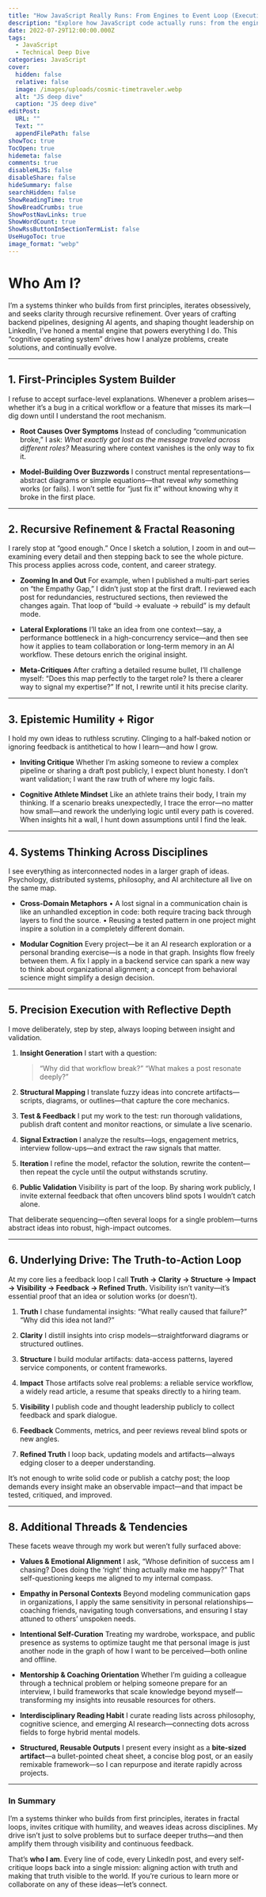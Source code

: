 ```yaml
---
title: "How JavaScript Really Runs: From Engines to Event Loop (Execution Model Deep Dive)"
description: "Explore how JavaScript code actually runs: from the engine and host environment to call stacks, queues, realms, agents, and async behavior — explained with mental models, real code, and execution traces."
date: 2022-07-29T12:00:00.000Z
tags:
  - JavaScript
  - Technical Deep Dive
categories: JavaScript
cover:
  hidden: false
  relative: false
  image: /images/uploads/cosmic-timetraveler.webp
  alt: "JS deep dive"
  caption: "JS deep dive"
editPost:
  URL: ""
  Text: ""
  appendFilePath: false
showToc: true
TocOpen: true
hidemeta: false
comments: true
disableHLJS: false
disableShare: false
hideSummary: false
searchHidden: false
ShowReadingTime: true
ShowBreadCrumbs: true
ShowPostNavLinks: true
ShowWordCount: true
ShowRssButtonInSectionTermList: false
UseHugoToc: true
image_format: "webp"
---
```


# **Who Am I?**

I’m a systems thinker who builds from first principles, iterates obsessively, and seeks clarity through recursive refinement. Over years of crafting backend pipelines, designing AI agents, and shaping thought leadership on LinkedIn, I’ve honed a mental engine that powers everything I do. This “cognitive operating system” drives how I analyze problems, create solutions, and continually evolve.

---

## 1. First-Principles System Builder

I refuse to accept surface-level explanations. Whenever a problem arises—whether it’s a bug in a critical workflow or a feature that misses its mark—I dig down until I understand the root mechanism.

* **Root Causes Over Symptoms**
  Instead of concluding “communication broke,” I ask: *What exactly got lost as the message traveled across different roles?* Measuring where context vanishes is the only way to fix it.

* **Model­-Building Over Buzzwords**
  I construct mental representations—abstract diagrams or simple equations—that reveal *why* something works (or fails). I won’t settle for “just fix it” without knowing why it broke in the first place.

---

## 2. Recursive Refinement & Fractal Reasoning

I rarely stop at “good enough.” Once I sketch a solution, I zoom in and out—examining every detail and then stepping back to see the whole picture. This process applies across code, content, and career strategy.

* **Zooming In and Out**
  For example, when I published a multi-part series on “the Empathy Gap,” I didn’t just stop at the first draft. I reviewed each post for redundancies, restructured sections, then reviewed the changes again. That loop of “build → evaluate → rebuild” is my default mode.

* **Lateral Explorations**
  I’ll take an idea from one context—say, a performance bottleneck in a high-concurrency service—and then see how it applies to team collaboration or long-term memory in an AI workflow. These detours enrich the original insight.

* **Meta-Critiques**
  After crafting a detailed resume bullet, I’ll challenge myself: “Does this map perfectly to the target role? Is there a clearer way to signal my expertise?” If not, I rewrite until it hits precise clarity.

---

## 3. Epistemic Humility + Rigor

I hold my own ideas to ruthless scrutiny. Clinging to a half-baked notion or ignoring feedback is antithetical to how I learn—and how I grow.

* **Inviting Critique**
  Whether I’m asking someone to review a complex pipeline or sharing a draft post publicly, I expect blunt honesty. I don’t want validation; I want the raw truth of where my logic fails.

* **Cognitive Athlete Mindset**
  Like an athlete trains their body, I train my thinking. If a scenario breaks unexpectedly, I trace the error—no matter how small—and rework the underlying logic until every path is covered. When insights hit a wall, I hunt down assumptions until I find the leak.

---

## 4. Systems Thinking Across Disciplines

I see everything as interconnected nodes in a larger graph of ideas. Psychology, distributed systems, philosophy, and AI architecture all live on the same map.

* **Cross-Domain Metaphors**
  • A lost signal in a communication chain is like an unhandled exception in code: both require tracing back through layers to find the source.
  • Reusing a tested pattern in one project might inspire a solution in a completely different domain.

* **Modular Cognition**
  Every project—be it an AI research exploration or a personal branding exercise—is a node in that graph. Insights flow freely between them. A fix I apply in a backend service can spark a new way to think about organizational alignment; a concept from behavioral science might simplify a design decision.

---

## 5. Precision Execution with Reflective Depth

I move deliberately, step by step, always looping between insight and validation.

1. **Insight Generation**
   I start with a question:

   > “Why did that workflow break?”
   > “What makes a post resonate deeply?”

2. **Structural Mapping**
   I translate fuzzy ideas into concrete artifacts—scripts, diagrams, or outlines—that capture the core mechanics.

3. **Test & Feedback**
   I put my work to the test: run thorough validations, publish draft content and monitor reactions, or simulate a live scenario.

4. **Signal Extraction**
   I analyze the results—logs, engagement metrics, interview follow-ups—and extract the raw signals that matter.

5. **Iteration**
   I refine the model, refactor the solution, rewrite the content—then repeat the cycle until the output withstands scrutiny.

6. **Public Validation**
   Visibility is part of the loop. By sharing work publicly, I invite external feedback that often uncovers blind spots I wouldn’t catch alone.

That deliberate sequencing—often several loops for a single problem—turns abstract ideas into robust, high-impact outcomes.

---

## 6. Underlying Drive: The Truth-to-Action Loop

At my core lies a feedback loop I call **Truth → Clarity → Structure → Impact → Visibility → Feedback → Refined Truth.** Visibility isn’t vanity—it’s essential proof that an idea or solution works (or doesn’t).

1. **Truth**
   I chase fundamental insights: “What really caused that failure?” “Why did this idea not land?”

2. **Clarity**
   I distill insights into crisp models—straightforward diagrams or structured outlines.

3. **Structure**
   I build modular artifacts: data-access patterns, layered service components, or content frameworks.

4. **Impact**
   Those artifacts solve real problems: a reliable service workflow, a widely read article, a resume that speaks directly to a hiring team.

5. **Visibility**
   I publish code and thought leadership publicly to collect feedback and spark dialogue.

6. **Feedback**
   Comments, metrics, and peer reviews reveal blind spots or new angles.

7. **Refined Truth**
   I loop back, updating models and artifacts—always edging closer to a deeper understanding.

It’s not enough to write solid code or publish a catchy post; the loop demands every insight make an observable impact—and that impact be tested, critiqued, and improved.

---

## 8. Additional Threads & Tendencies

These facets weave through my work but weren’t fully surfaced above:

* **Values & Emotional Alignment**
  I ask, “Whose definition of success am I chasing? Does doing the ‘right’ thing actually make me happy?” That self-questioning keeps me aligned to my internal compass.

* **Empathy in Personal Contexts**
  Beyond modeling communication gaps in organizations, I apply the same sensitivity in personal relationships—coaching friends, navigating tough conversations, and ensuring I stay attuned to others’ unspoken needs.

* **Intentional Self-Curation**
  Treating my wardrobe, workspace, and public presence as systems to optimize taught me that personal image is just another node in the graph of how I want to be perceived—both online and offline.

* **Mentorship & Coaching Orientation**
  Whether I’m guiding a colleague through a technical problem or helping someone prepare for an interview, I build frameworks that scale knowledge beyond myself—transforming my insights into reusable resources for others.

* **Interdisciplinary Reading Habit**
  I curate reading lists across philosophy, cognitive science, and emerging AI research—connecting dots across fields to forge hybrid mental models.

* **Structured, Reusable Outputs**
  I present every insight as a **bite-sized artifact**—a bullet-pointed cheat sheet, a concise blog post, or an easily remixable framework—so I can repurpose and iterate rapidly across projects.

---

### In Summary

I’m a systems thinker who builds from first principles, iterates in fractal loops, invites critique with humility, and weaves ideas across disciplines. My drive isn’t just to solve problems but to surface deeper truths—and then amplify them through visibility and continuous feedback.

That’s **who I am**. Every line of code, every LinkedIn post, and every self-critique loops back into a single mission: aligning action with truth and making that truth visible to the world. If you’re curious to learn more or collaborate on any of these ideas—let’s connect.
